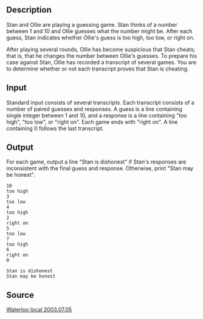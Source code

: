 <h2>Description</h2><p>Stan and Ollie are playing a guessing game. Stan thinks of a number between 1 and 10 and Ollie guesses what the number might be. After each guess, Stan indicates whether Ollie's guess is too high, too low, or right on. 
</p>After playing several rounds, Ollie has become suspicious that Stan cheats; that is, that he changes the number between Ollie's guesses. To prepare his case against Stan, Ollie has recorded a transcript of several games. You are to determine whether or not each transcript proves that Stan is cheating. <h2>Input</h2><p>Standard input consists of several transcripts. Each transcript consists of a number of paired guesses and responses. A guess is a line containing single integer between 1 and 10, and a response is a line containing "too high", "too low", or "right on". Each game ends with "right on". A line containing 0 follows the last transcript.</p><h2>Output</h2><p>For each game, output a line "Stan is dishonest" if Stan's responses are inconsistent with the final guess and response. Otherwise, print "Stan may be honest". </p><pre><code class="language-input1">10
too high
3
too low
4
too high
2
right on
5
too low
7
too high
6
right on
0
</code></pre><pre><code class="language-output1">Stan is dishonest
Stan may be honest
</code></pre><h2>Source</h2><a href="searchproblem?field=source&amp;key=Waterloo+local+2003.07.05">Waterloo local 2003.07.05</a>